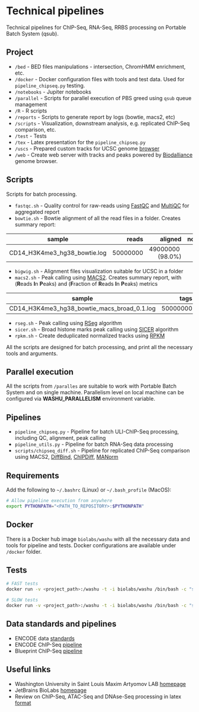 Technical pipelines
===================
Technical pipelines for ChIP-Seq, RNA-Seq, RRBS processing on Portable Batch System (qsub).

Project
-------

* `/bed`            - BED files manipulations - intersection, ChromHMM enrichment, etc.
* `/docker`         - Docker configuration files with tools and test data. Used for `pipeline_chipseq.py` testing.
* `/notebooks`      - Jupiter notebooks
* `/parallel`       - Scripts for parallel execution of PBS greed using `qsub` queue management
* `/R`              - R scripts
* `/reports`        - Scripts to generate report by logs (bowtie, macs2, etc) 
* `/scripts`        - Visualization, downstream analysis, e.g. replicated ChIP-Seq comparison, etc.
* `/test`           - Tests
* `/tex`            - Latex presentation for the `pipeline_chipseq.py`
* `/uscs`           - Prepared custom tracks for UCSC genome [browser](https://genome.ucsc.edu/)
* `/web`            - Create web server with tracks and peaks powered by [Biodalliance](http://www.biodalliance.org/) genome browser.


Scripts
-------
Scripts for batch processing.
* `fastqc.sh`   - Quality control for raw-reads using [FastQC](http://www.bioinformatics.babraham.ac.uk/projects/fastqc/) 
and [MultiQC](http://multiqc.info/) for aggregated report  
* `bowtie.sh`   - Bowtie alignment of all the read files in a folder. Creates summary report:

| sample |  reads | aligned | not_aligned | supressed |
| ------------- |-------------:| -----:| -----:| -----:|
| CD14_H3K4me3_hg38_bowtie.log| 50000000 | 49000000  (98.0%) | 300000 (0.6%) | 7000000 (1.4%) |  
* `bigwig.sh`   - Alignment files visualization suitable for UCSC in a folder
* `macs2.sh`    - Peak calling using [MACS2](https://github.com/taoliu/MACS). 
Creates summary report, with (**R**eads **I**n **P**eaks) and (**F**raction of **R**eads **I**n **P**eaks) metrics

| sample |  tags | redundant_rate | paired_peaks | fragment| alternatives | peaks| rip| frip |
| ------------- |-------------:| -----:| -----:| -----:|-----:|-----:|-----:|-----:|
| CD14_H3K4me3_hg38_bowtie_macs_broad_0.1.log| 50000000 | 0.1 | 20500 | 150 | 3,150 | 40000 | 3500000 | 70 |
* `rseg.sh`     - Peak calling using [RSeg](https://academic.oup.com/bioinformatics/article/27/6/870/236489/Identifying-dispersed-epigenomic-domains-from-ChIP) algorithm
* `sicer.sh`    - Broad histone marks peak calling using [SICER](https://www.ncbi.nlm.nih.gov/pmc/articles/PMC2732366/) algorithm
* `rpkm.sh`     - Create deduplicated normalized tracks using [RPKM](http://www.rna-seqblog.com/rpkm-fpkm-and-tpm-clearly-explained/)				

All the scripts are designed for batch processing, and print all the necessary tools and arguments.

Parallel execution
------------------
All the scripts from `/paralles` are suitable to work with Portable Batch System and on single machine.
Parallelism level on local machine can be configured via **WASHU_PARALLELISM** environment variable.
 
Pipelines
---------
* `pipeline_chipseq.py`         - Pipeline for batch ULI-ChIP-Seq processing, including QC, alignment, peak calling
* `pipeline_utils.py`           - Pipeline for batch RNA-Seq data processing
* `scripts/chipseq_diff.sh`     - Pipeline for replicated ChIP-Seq comparison using MACS2, [DiffBind](http://www.nature.com/nature/journal/v481/n7381/full/nature10730.html), 
[ChIPDiff](https://academic.oup.com/bioinformatics/article/24/20/2344/258202/An-HMM-approach-to-genome-wide-identification-of), 
[MANorm](https://www.ncbi.nlm.nih.gov/pubmed/22424423)


Requirements
------------
Add the following to `~/.bashrc` (Linux) or `~/.bash_profile` (MacOS):
```bash
# Allow pipeline execution from anywhere
export PYTHONPATH="<PATH_TO_REPOSITORY>:$PYTHONPATH"
```

Docker
------
There is a Docker hub image `biolabs/washu` with all the necessary data and tools for pipeline and tests.
Docker configurations are available under `/docker` folder.


Tests
-----
```bash
# FAST tests
docker run -v <project_path>:/washu -t -i biolabs/washu /bin/bash -c "source activate py3.5 && cd /washu && bash test.sh"

# SLOW tests 
docker run -v <project_path>:/washu -t -i biolabs/washu /bin/bash -c "source activate py3.5 && cd /washu && bash test_pipeline.sh"
```

Data standards and pipelines
--------------
* ENCODE data [standards](https://www.encodeproject.org/data-standards/)
* ENCODE ChIP-Seq [pipeline](https://github.com/ENCODE-DCC/chip-seq-pipeline)
* Blueprint ChIP-Seq [pipeline](http://dcc.blueprint-epigenome.eu/#/md/chip_seq_grch38)

Useful links
------------
* Washington University in Saint Louis Maxim Artyomov LAB [homepage](https://artyomovlab.wustl.edu/site/) 
* JetBrains BioLabs [homepage](https://research.jetbrains.org/groups/biolabs)
* Review on ChIP-Seq, ATAC-Seq and DNAse-Seq processing in latex [format](https://github.com/olegs/bioinformatics)